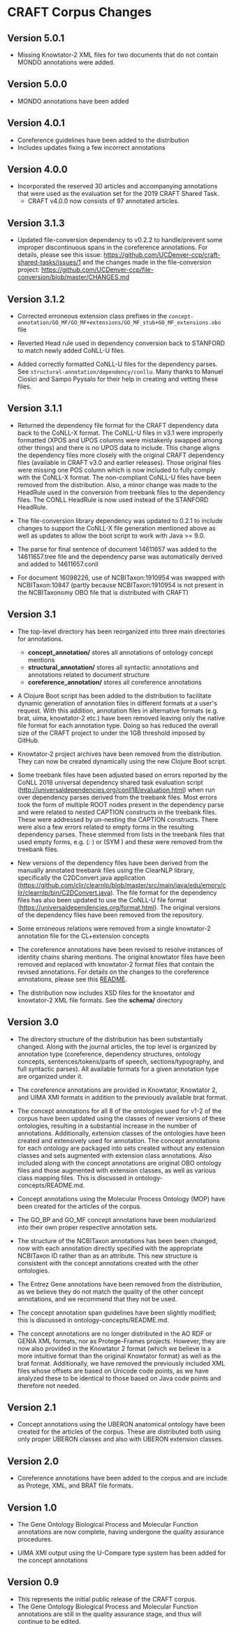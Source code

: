 # CRAFT Corpus Changes

## Version 5.0.1
* Missing Knowtator-2 XML files for two documents that do not contain MONDO annotations were added.

## Version 5.0.0
* MONDO annotations have been added

## Version 4.0.1
* Coreference guidelines have been added to the distribution
* Includes updates fixing a few incorrect annotations

## Version 4.0.0
* Incorporated the reserved 30 articles and accompanying annotations that were used as the evaluation set for the 2019 CRAFT Shared Task.
  * CRAFT v4.0.0 now consists of 97 annotated articles.

## Version 3.1.3
* Updated file-conversion dependency to v0.2.2 to handle/prevent some improper discontinuous spans in the coreference annotations. For details, please see this issue: https://github.com/UCDenver-ccp/craft-shared-tasks/issues/1 and the changes made in the file-conversion project: https://github.com/UCDenver-ccp/file-conversion/blob/master/CHANGES.md

## Version 3.1.2
* Corrected erroneous extension class prefixes in the `concept-annotation/GO_MF/GO_MF+extensions/GO_MF_stub+GO_MF_extensions.obo` file

* Reverted Head rule used in dependency conversion back to STANFORD to match newly added CoNLL-U files.

* Added correctly formatted CoNLL-U files for the dependency parses. See `structural-annotation/dependency/conllu`. Many thanks to Manuel Ciosici and Sampo Pyysalo for their help in creating and vetting these files.

## Version 3.1.1
* Returned the dependency file format for the CRAFT dependency data back to the CoNLL-X format. The CoNLL-U files in v3.1 were improperly formatted (XPOS and UPOS columns were mistakenly swapped among other things) and there is no UPOS data to include. This change aligns the dependency files more closely with the original CRAFT dependency files (available in CRAFT v3.0 and earlier releases). Those original files were missing one POS column which is now included to fully comply with the CoNLL-X format. The non-compliant CoNLL-U files have been removed from the distribution. Also, a minor change was made to the HeadRule used in the conversion from treebank files to the dependency files. The CONLL HeadRule is now used instead of the STANFORD HeadRule.
  
* The file-conversion library dependency was updated to 0.2.1 to include changes to support the CoNLL-X file generation mentioned above as well as updates to allow the boot script to work with Java >= 9.0.
 
* The parse for final sentence of document 14611657 was added to the 14611657.tree file and the dependency parse was automatically derived and added to 14611657.conll
  
* For document 16098226, use of NCBITaxon:1910954 was swapped with NCBITaxon:10847 (partly because NCBITaxon:1910954 is not present in the NCBITaxonomy OBO file that is distributed with CRAFT)  

## Version 3.1
* The top-level directory has been reorganized into three main directories for annotations.
  * **concept_annotation/** stores all annotations of ontology concept mentions
  * **structural_annotation/** stores all syntactic annotations and annotations related to document structure
  * **coreference_annotation/** stores all coreference annotations

* A Clojure Boot script has been added to the distribution to facilitate dynamic generation of annotation files in different formats at a user's request. With this addition, annotation files in alternative formats (e.g. brat, uima, knowtator-2 etc.) have been removed leaving only the native file format for each annotation type. Doing so has reduced the overall size of the CRAFT project to under the 1GB threshold imposed by GitHub.

* Knowtator-2 project archives have been removed from the distribution. They can now be created dynamically using the new Clojure Boot script.

* Some treebank files have been adjusted based on errors reported by the CoNLL 2018 universal dependency shared task evaluation script (http://universaldependencies.org/conll18/evaluation.html) when run over dependency parses derived from the treebank files. Most errors took the form of multiple ROOT nodes present in the dependency parse and were related to nested CAPTION constructs in the treebank files. These were addressed by un-nesting the CAPTION constructs. There were also a few errors related to empty forms in the resulting dependency parses. These stemmed from lists in the treebank files that used empty forms, e.g. (:  ) or (SYM  ) and these were removed from the treebank files.

* New versions of the dependency files have been derived from the manually annotated treebank files using the ClearNLP library, specifically the C2DConvert.java application (https://github.com/clir/clearnlp/blob/master/src/main/java/edu/emory/clir/clearnlp/bin/C2DConvert.java). The file format for the dependency files has also been updated to use the CoNLL-U file format (https://universaldependencies.org/format.html). The original versions of the dependency files have been removed from the repository.

* Some erroneous relations were removed from a single knowtator-2 annotation file for the CL+extension concepts

* The coreference annotations have been revised to resolve instances of identity chains sharing mentions. The original knowtator files have been removed and replaced with knowtator-2 format files that contain the revised annotations. For details on the changes to the coreference annotations, please see this [README](https://github.com/UCDenver-ccp/CRAFT/blob/master/coreference-annotation/README.md).

* The distribution now includes XSD files for the knowtator and knowtator-2 XML file formats. See the **schema/** directory


## Version 3.0 
* The directory structure of the distribution has been substantially changed.  Along with the journal articles, the top level is organized by annotation type (coreference, dependency structures, ontology concepts, sentences/tokens/parts of speech, sections/typography, and full syntactic parses).  All available formats for a given annotation type are organized under it.

* The coreference annotations are provided in Knowtator, Knowtator 2, and UIMA XMI formats in addition to the previously available brat format.

* The concept annotations for all 8 of the ontologies used for v1-2 of the corpus have been updated using the classes of newer versions of these ontologies, resulting in a substantial increase in the number of annotations.  Additionally, extension classes of the ontologies have been created and extensively used for annotation.  The concept annotations for each ontology are packaged into sets created without any extension classes and sets augmented with extension class annotations.  Also included along with the concept annotations are original OBO ontology files and those augmented with extension classes, as well as various class mapping files.  This is discussed in ontology-concepts/README.md.

* Concept annotations using the Molecular Process Ontology (MOP) have been created for the articles of the corpus.

* The GO_BP and GO_MF concept annotations have been modularized into their own proper respective annotation sets.

* The structure of the NCBITaxon annotations has been been changed, now with each annotation directly specified with the appropriate NCBITaxon ID rather than as an attribute.  This new structure is consistent with the concept annotations created with the other ontologies.

* The Entrez Gene annotations have been removed from the distribution, as we believe they do not match the quality of the other concept annotations, and we recommend that they not be used.

* The concept annotation span guidelines have been slightly modified; this is discussed in ontology-concepts/README.md.

* The concept annotations are no longer distributed in the AO RDF or GENIA XML formats, nor as Protege-Frames projects.  However, they are now also provided in the Knowtator 2 format (which we believe is a more intuitive format than the original Knowtator format) as well as the brat format.  Additionally, we have removed the previously included XML files whose offsets are based on Unicode code points, as we have analyzed these to be identical to those based on Java code points and therefore not needed.


## Version 2.1 
* Concept annotations using the UBERON anatomical ontology have been created for the articles of the corpus.  These are distributed both using only proper UBERON classes and also with UBERON extension classes.


## Version 2.0 
* Coreference annotations have been added to the corpus and are include
  as Protege, XML, and BRAT file formats.


## Version 1.0 
* The Gene Ontology Biological Process and Molecular Function annotations are
  now complete, having undergone the quality assurance procedures.
   
* UIMA XMI output using the U-Compare type system has been added for the 
  concept annotations


## Version 0.9
* This represents the initial public release of the CRAFT corpus. 
* The Gene Ontology Biological Process and Molecular Function annotations are 
  still in the quality assurance stage, and thus will continue to be edited.

